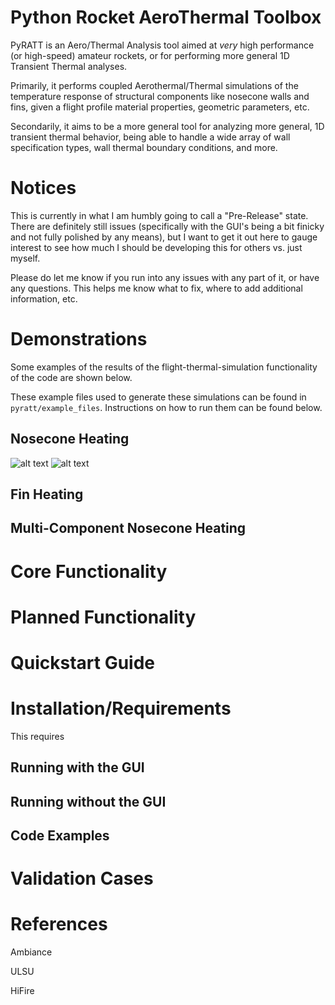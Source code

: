 # Python Rocket AeroThermal Toolbox

PyRATT is an Aero/Thermal Analysis tool aimed at *very* high performance (or high-speed) amateur rockets, or for performing more general 1D Transient Thermal analyses.

Primarily, it performs coupled Aerothermal/Thermal simulations of the temperature response of structural components like nosecone walls and fins, given a flight profile material properties, geometric parameters, etc. 

Secondarily, it aims to be a more general tool for analyzing more general, 1D transient thermal behavior, being able to handle a wide array of wall specification types, wall thermal boundary conditions, and more.


#  Notices
This is currently in what I am humbly going to call a "Pre-Release" state. There are definitely still issues (specifically with the GUI's being a bit finicky and not fully polished by any means), but I want to get it out here to gauge interest to see how much I should be developing this for others vs. just myself.

Please do let me know if you run into any issues with any part of it, or have any questions. This helps me know what to fix, where to add additional information, etc. 


# Demonstrations

Some examples of the results of the flight-thermal-simulation functionality of the code are shown below. 

These example files used to generate these simulations can be found in `pyratt/example_files`. Instructions on how to run them can be found below. 




## Nosecone Heating



![alt text](https://github.com/elliottmckee/stata_mater/blob/main/images/example_nosecone_SS.gif?raw=true)
![alt text](https://github.com/elliottmckee/stata_mater/blob/main/images/example_nosecone_SS.jpg?raw=true)






##  Fin Heating

## Multi-Component Nosecone Heating





# Core Functionality


# Planned Functionality









# Quickstart Guide

# Installation/Requirements

This requires 




## Running with the GUI

## Running without the GUI

## Code Examples





# Validation Cases






# References

Ambiance

ULSU

HiFire




















